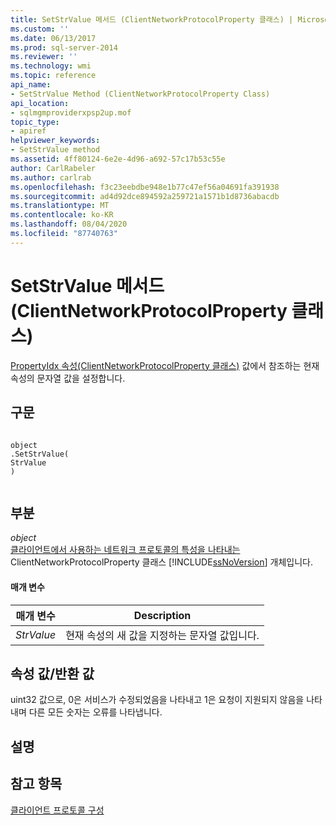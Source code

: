 ```yaml
---
title: SetStrValue 메서드 (ClientNetworkProtocolProperty 클래스) | Microsoft Docs
ms.custom: ''
ms.date: 06/13/2017
ms.prod: sql-server-2014
ms.reviewer: ''
ms.technology: wmi
ms.topic: reference
api_name:
- SetStrValue Method (ClientNetworkProtocolProperty Class)
api_location:
- sqlmgmproviderxpsp2up.mof
topic_type:
- apiref
helpviewer_keywords:
- SetStrValue method
ms.assetid: 4ff80124-6e2e-4d96-a692-57c17b53c55e
author: CarlRabeler
ms.author: carlrab
ms.openlocfilehash: f3c23eebdbe948e1b77c47ef56a04691fa391938
ms.sourcegitcommit: ad4d92dce894592a259721a1571b1d8736abacdb
ms.translationtype: MT
ms.contentlocale: ko-KR
ms.lasthandoff: 08/04/2020
ms.locfileid: "87740763"
---
```

# <a name="setstrvalue-method-clientnetworkprotocolproperty-class"></a>SetStrValue 메서드(ClientNetworkProtocolProperty 클래스)
  [PropertyIdx 속성(ClientNetworkProtocolProperty 클래스)](clientnetworkprotocolproperty-class.md) 값에서 참조하는 현재 속성의 문자열 값을 설정합니다.  
  
## <a name="syntax"></a>구문  
  
```  
  
object  
.SetStrValue(  
StrValue  
)  
  
```  
  
## <a name="parts"></a>부분  
 *object*  
 [클라이언트에서 사용하는 네트워크 프로토콜의 특성을 나타내는](clientnetworkprotocolproperty-class.md) ClientNetworkProtocolProperty 클래스 [!INCLUDE[ssNoVersion](../../../includes/ssnoversion-md.md)] 개체입니다.  
  
#### <a name="parameters"></a>매개 변수  
  
|매개 변수|Description|  
|---------------|-----------------|  
|*StrValue*|현재 속성의 새 값을 지정하는 문자열 값입니다.|  
  
## <a name="property-valuereturn-value"></a>속성 값/반환 값  
 uint32 값으로, 0은 서비스가 수정되었음을 나타내고 1은 요청이 지원되지 않음을 나타내며 다른 모든 숫자는 오류를 나타냅니다.  
  
## <a name="remarks"></a>설명  
  
## <a name="see-also"></a>참고 항목  
 [클라이언트 프로토콜 구성](../../../database-engine/configure-windows/configure-client-protocols.md)  
  
  
